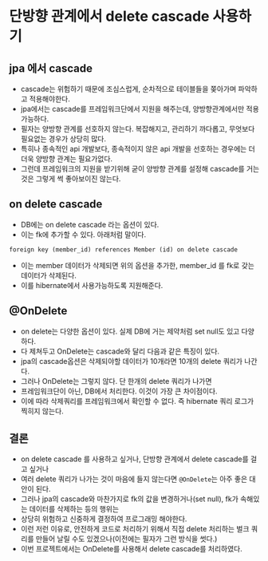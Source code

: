 # 단방향 관계에서 delete cascade 사용하기

## jpa 에서 cascade
* cascade는 위험하기 때문에 조심스럽게, 순차적으로 테이블들을 쫒아가며 파악하고 적용해야한다.
* jpa에서는 cascade를 프레임워크단에서 지원을 해주는데, 양방향관계에서만 적용가능하다.
* 필자는 양방향 관계를 선호하지 않는다. 복잡해지고, 관리하기 까다롭고, 무엇보다 필요없는 경우가 상당히 많다.
* 특히나 종속적인 api 개발보다, 종속적이지 않은 api 개발을 선호하는 경우에는 더더욱 양방향 관계는 필요가없다.
* 그런데 프레임워크의 지원을 받기위해 굳이 양방향 관계를 설정해 cascade를 거는것은 그렇게 썩 좋아보이진 않는다.

## on delete cascade
* DB에는 on delete cascade 라는 옵션이 있다.
* 이는 fk에 추가할 수 있다. 아래처럼 말이다.
```
foreign key (member_id) references Member (id) on delete cascade
```
* 이는 member 데이터가 삭제되면 위의 옵션을 추가한, member_id 를 fk로 갖는 데이터가 삭제된다.
* 이를 hibernate에서 사용가능하도록 지원해준다.

## @OnDelete
* on delete는 다양한 옵션이 있다. 실제 DB에 거는 제약처럼 set null도 있고 다양하다.
* 다 제쳐두고 OnDelete는 cascade와 달리 다음과 같은 특징이 있다.
* jpa의 cascade옵션은 삭제되야할 데이터가 10개라면 10개의 delete 쿼리가 나간다.
* 그러나 OnDelete는 그렇지 않다. 단 한개의 delete 쿼리가 나가면
* 프레임워크단이 아닌, DB에서 처리한다. 이것이 가장 큰 차이점이다.
* 이에 따라 삭제쿼리를 프레임워크에서 확인할 수 없다. 즉 hibernate 쿼리 로그가 찍히지 않는다.

## 결론
* on delete cascade 를 사용하고 싶거나, 단방향 관계에서 delete cascade를 걸고 싶거나
* 여러 delete 쿼리가 나가는 것이 마음에 들지 않는다면 `@OnDelete`는 아주 좋은 대안이 된다.
* 그러나 jpa의 cascade와 마찬가지로 fk의 값을 변경하거나(set null), fk가 속해있는 데이터를 삭제하는 등의 행위는
* 상당히 위험하고 신중하게 결정하여 프로그래밍 해야한다.
* 이런 저런 이유로, 안전하게 코드로 처리하기 위해서 직접 delete 처리하는 벌크 쿼리를 만들어 날릴 수도 있겠으나(이전에는 필자가 그런 방식을 썻다.)
* 이번 프로젝트에서는 OnDelete를 사용해서 delete cascade를 처리하였다.